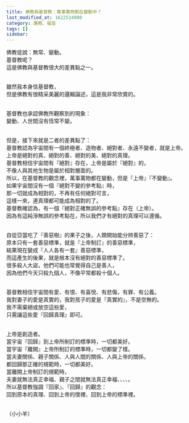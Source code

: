 ```yaml
---
title: 佛教與基督教：萬事萬物都在變動中？
last_modified_at: 1622514908
category: 護教、福音
tags: []
sidebar: 
---
```


<p>佛教徒說：無常、變動。<br/>
基督教呢？<br/>
這是佛教與基督教很大的差異點之一。</p>
<p><br/>
雖然我本身信基督教，<br/>
但是佛教有很精采美麗的邏輯論述，這是我非常欣賞的。</p>
<p><br/>
基督教也承認佛教所觀察到的現象：<br/>
變動、人世間沒有恆常不變。</p>
<p><br/>
但是，接下來就是二者的差異點了：<br/>
基督教認為宇宙間有一個終極者、造物者、絕對者、永遠不變者，就是上帝。<br/>
上帝是絕對的真、絕對的善、絕對的美、絕對的真理。<br/>
基督教相信宇宙間有『絕對』存在，上帝是屬於『絕對』的，<br/>
不像人與其他生物是屬於相對層面的。<br/>
所以，在基督教的觀念裡，萬事萬物都在變動，但是『上帝』『不變動』。<br/>
如果宇宙間沒有一個『絕對不變的參考點』時，<br/>
那一切就成為相對的，不再有任何絕對可言，<br/>
這樣一來，連真理都可能成為相對的了。<br/>
基督教確認為，有一個『絕對正確無誤的參考點』存在（上帝）。<br/>
因為有這純淨無誤的參考點在，所以我們才有絕對的真理可以遵循。</p>
<p><br/>
自從亞當吃了『善惡樹』的果子之後，人類開始能分辨善惡了：<br/>
原本只有一套善惡標準，就是『上帝制訂』的善惡標準，<br/>
結果現在變成『人人各有一套』善惡標準，<br/>
而這產生的後果，就是根本沒有絕對的善惡標準了。<br/>
很多殺人大盜，他們可能也常覺得自己是善人，<br/>
因為他們今天只殺九個人，不像平常都殺十個人。</p>
<p><br/>
基督教相信宇宙間有愛、有恨、有喜悅、有悲傷，有罪、有公義。<br/>
我對妻子的愛是真實的，我對孩子的愛是『真實的』，不是空無的。<br/>
我不需棄絕或放空這些愛，<br/>
只需讓這些愛『回歸真理』即可。</p>
<p><br/>
上帝是創造者。<br/>
當宇宙『回歸』到上帝所制訂的標準時，一切都美好。<br/>
當宇宙『離開』上帝所制訂的標準時，一切都變了樣。<br/>
當夫妻關係、親子關係、人與人間的關係、人與上帝的關係，<br/>
都回歸那正確的規範時，一切都美好。<br/>
當離開上帝制訂的規範時，<br/>
夫妻就無法真正幸福、親子之間就無法真正幸福、、、、。<br/>
所以基督教強調『回家』、『回歸』的觀念：<br/>
回到原本的真理、回到上帝的懷裡、回到上帝的標準裡。</p>
<p><br/>
（小小羊）</p>
